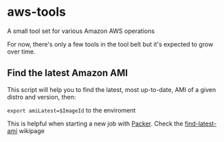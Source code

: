 # aws-tools
A small tool set for various Amazon AWS operations

For now, there's only a few tools in the tool belt but it's expected to grow over time.

## Find the latest Amazon AMI
This script will help you to find the latest, most up-to-date, AMI of a given distro and version, then:

`export amiLatest=$ImageId` to the enviroment

This is helpful when starting a new job with [Packer]. Check the [find-latest-ami] wikipage




[Packer]:https://www.packer.io/intro/
[find-latest-ami]:https://github.com/todd-dsm/aws-tools/wiki/find-latest-ami
